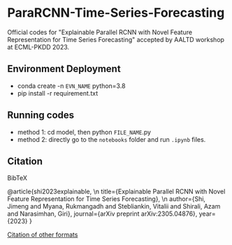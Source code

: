 # ParaRCNN-Time-Series-Forecasting
Official codes for "Explainable Parallel RCNN with Novel Feature Representation for Time Series Forecasting" accepted by AALTD workshop at ECML-PKDD 2023.

## Environment Deployment
- conda create -n `EVN_NAME` python=3.8
- pip install -r requirement.txt

## Running codes
- method 1: cd model, then python `FILE_NAME`.py
- method 2: directly go to the `notebooks` folder and run `.ipynb` files.

## Citation
BibTeX

@article{shi2023explainable, \n
  title={Explainable Parallel RCNN with Novel Feature Representation for Time Series Forecasting}, \n
  author={Shi, Jimeng and Myana, Rukmangadh and Stebliankin, Vitalii and Shirali, Azam and Narasimhan, Giri},
  journal={arXiv preprint arXiv:2305.04876},
  year={2023}
}

[Citation of other formats](https://scholar.google.com/scholar?hl=en&as_sdt=0%2C10&q=Explainable+Parallel+RCNN+with+Novel+Feature+Representation+for+Time+Series+Forecasting&btnG=#d=gs_cit&t=1690224560627&u=%2Fscholar%3Fq%3Dinfo%3AcVxubsFTkIYJ%3Ascholar.google.com%2F%26output%3Dcite%26scirp%3D0%26hl%3Den)
